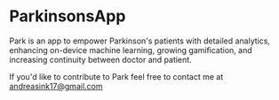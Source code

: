 # ParkinsonsApp


Park is an app to empower Parkinson's patients with detailed analytics, enhancing on-device machine learning, growing gamification, and increasing continuity between doctor and patient.

If you'd like to contribute to Park feel free to contact me at andreasink17@gmail.com
